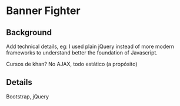 # Banner Fighter

## Background 

Add technical details, eg: I used plain jQuery instead of
more modern frameworks to understand better the foundation of Javascript.

Cursos de khan?
No AJAX, todo estático (a propósito)

## Details

Bootstrap, jQuery  